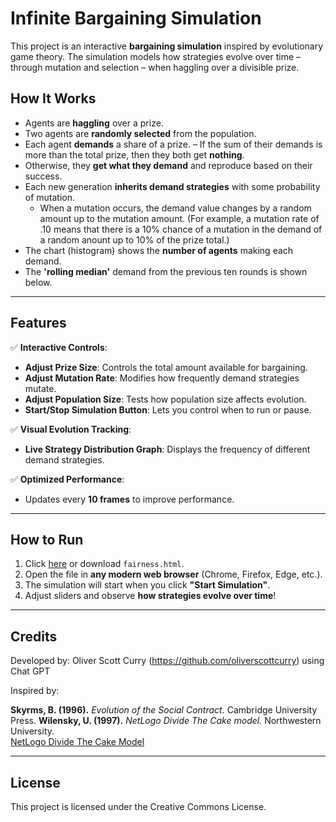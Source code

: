 # Infinite Bargaining Simulation

This project is an interactive **bargaining simulation** inspired by evolutionary game theory. The simulation models how strategies evolve over time – through mutation and selection – when haggling over a divisible prize. 

## **How It Works**
- Agents are **haggling** over a prize.
- Two agents are **randomly selected** from the population.
- Each agent **demands** a share of a prize.
– If the sum of their demands is more than the total prize, then they both get **nothing**.
- Otherwise, they **get what they demand** and reproduce based on their success.
- Each new generation **inherits demand strategies** with some probability of mutation.
  - When a mutation occurs, the demand value changes by a random amount up to the mutation amount. (For example, a mutation rate of .10 means that there is a 10% chance of a mutation in the demand of a random anount up to 10% of the prize total.)
- The chart (histogram) shows the **number of agents** making each demand.
- The **'rolling median'** demand from the previous ten rounds is shown below.
---

## **Features**
✅ **Interactive Controls**:
- **Adjust Prize Size**: Controls the total amount available for bargaining.
- **Adjust Mutation Rate**: Modifies how frequently demand strategies mutate.
- **Adjust Population Size**: Tests how population size affects evolution.
- **Start/Stop Simulation Button**: Lets you control when to run or pause.

✅ **Visual Evolution Tracking**:
- **Live Strategy Distribution Graph**: Displays the frequency of different demand strategies.

✅ **Optimized Performance**:
- Updates every **10 frames** to improve performance.

---

## **How to Run**
1. Click [here](https://oliverscottcurry.github.io/bargaining/fairness.html) or download `fairness.html`.
2. Open the file in **any modern web browser** (Chrome, Firefox, Edge, etc.).
3. The simulation will start when you click **"Start Simulation"**.
4. Adjust sliders and observe **how strategies evolve over time**!

---

## **Credits**
Developed by: Oliver Scott Curry (https://github.com/oliverscottcurry) using Chat GPT
  
Inspired by:

**Skyrms, B. (1996).** *Evolution of the Social Contract.* Cambridge University Press.
**Wilensky, U. (1997).** *NetLogo Divide The Cake model.* Northwestern University.  
  [NetLogo Divide The Cake Model](http://ccl.northwestern.edu/netlogo/models/DivideTheCake)

---

## **License**
This project is licensed under the Creative Commons License.
